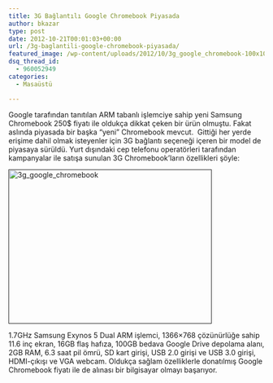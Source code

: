 ```yaml
---
title: 3G Bağlantılı Google Chromebook Piyasada
author: bkazar
type: post
date: 2012-10-21T00:01:03+00:00
url: /3g-baglantili-google-chromebook-piyasada/
featured_image: /wp-content/uploads/2012/10/3g_google_chromebook-100x100.jpg
dsq_thread_id:
  - 960052949
categories:
  - Masaüstü

---
```

Google tarafından tanıtılan ARM tabanlı işlemciye sahip yeni Samsung Chromebook 250$ fiyatı ile oldukça dikkat çeken bir ürün olmuştu. Fakat aslında piyasada bir başka “yeni” Chromebook mevcut.  Gittiği her yerde erişime dahil olmak isteyenler için 3G bağlantı seçeneği içeren bir model de piyasaya sürüldü. Yurt dışındaki cep telefonu operatörleri tarafından kampanyalar ile satışa sunulan 3G Chromebook’ların özellikleri şöyle:

[<img class="aligncenter size-large wp-image-8676" title="3g_google_chromebook" src="https://www.murekkep.org/wp-content/uploads/2012/10/3g_google_chromebook-400x303.jpg" alt="3g_google_chromebook" width="400" height="303" srcset="https://www.murekkep.org/wp-content/uploads/2012/10/3g_google_chromebook-400x303.jpg 400w, https://www.murekkep.org/wp-content/uploads/2012/10/3g_google_chromebook-50x37.jpg 50w, https://www.murekkep.org/wp-content/uploads/2012/10/3g_google_chromebook-164x125.jpg 164w, https://www.murekkep.org/wp-content/uploads/2012/10/3g_google_chromebook.jpg 633w" sizes="(max-width: 400px) 100vw, 400px" />]()

1.7GHz Samsung Exynos 5 Dual ARM işlemci, 1366&#215;768 çözünürlüğe sahip 11.6 inç ekran, 16GB flaş hafıza, 100GB bedava Google Drive depolama alanı, 2GB RAM, 6.3 saat pil ömrü, SD kart girişi, USB 2.0 girişi ve USB 3.0 girişi, HDMI-çıkışı ve VGA webcam. Oldukça sağlam özelliklerle donatılmış Google Chromebook fiyatı ile de alınası bir bilgisayar olmayı başarıyor.